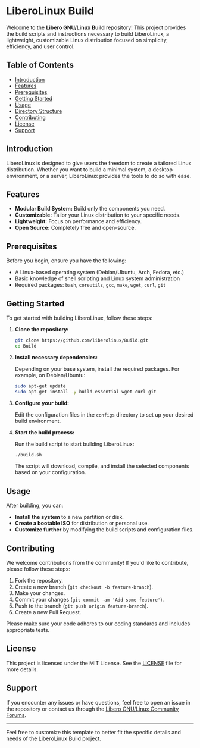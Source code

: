 # LiberoLinux Build

Welcome to the **Libero GNU/Linux Build** repository! This project provides the build scripts and instructions necessary to build LiberoLinux, a lightweight, customizable Linux distribution focused on simplicity, efficiency, and user control.

## Table of Contents

- [Introduction](#introduction)
- [Features](#features)
- [Prerequisites](#prerequisites)
- [Getting Started](#getting-started)
- [Usage](#usage)
- [Directory Structure](#directory-structure)
- [Contributing](#contributing)
- [License](#license)
- [Support](#support)

## Introduction

LiberoLinux is designed to give users the freedom to create a tailored Linux distribution. Whether you want to build a minimal system, a desktop environment, or a server, LiberoLinux provides the tools to do so with ease.

## Features

- **Modular Build System:** Build only the components you need.
- **Customizable:** Tailor your Linux distribution to your specific needs.
- **Lightweight:** Focus on performance and efficiency.
- **Open Source:** Completely free and open-source.

## Prerequisites

Before you begin, ensure you have the following:

- A Linux-based operating system (Debian/Ubuntu, Arch, Fedora, etc.)
- Basic knowledge of shell scripting and Linux system administration
- Required packages: `bash`, `coreutils`, `gcc`, `make`, `wget`, `curl`, `git`

## Getting Started

To get started with building LiberoLinux, follow these steps:

1. **Clone the repository:**

   ```bash
   git clone https://github.com/liberolinux/Build.git
   cd Build
   ```

2. **Install necessary dependencies:**

   Depending on your base system, install the required packages. For example, on Debian/Ubuntu:

   ```bash
   sudo apt-get update
   sudo apt-get install -y build-essential wget curl git
   ```

3. **Configure your build:**

   Edit the configuration files in the `configs` directory to set up your desired build environment.

4. **Start the build process:**

   Run the build script to start building LiberoLinux:

   ```bash
   ./build.sh
   ```

   The script will download, compile, and install the selected components based on your configuration.

## Usage

After building, you can:

- **Install the system** to a new partition or disk.
- **Create a bootable ISO** for distribution or personal use.
- **Customize further** by modifying the build scripts and configuration files.

## Contributing

We welcome contributions from the community! If you'd like to contribute, please follow these steps:

1. Fork the repository.
2. Create a new branch (`git checkout -b feature-branch`).
3. Make your changes.
4. Commit your changes (`git commit -am 'Add some feature'`).
5. Push to the branch (`git push origin feature-branch`).
6. Create a new Pull Request.

Please make sure your code adheres to our coding standards and includes appropriate tests.

## License

This project is licensed under the MIT License. See the [LICENSE](LICENSE) file for more details.

## Support

If you encounter any issues or have questions, feel free to open an issue in the repository or contact us through the [Libero GNU/Linux Community Forums](https://libero.eu.org/community).

---

Feel free to customize this template to better fit the specific details and needs of the LiberoLinux Build project.
